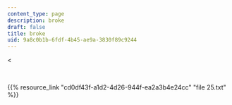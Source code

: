 ```yaml
---
content_type: page
description: broke
draft: false
title: broke
uid: 9a8c0b1b-6fdf-4b45-ae9a-3830f89c9244
---
```

\<

 

{{% resource_link "cd0df43f-a1d2-4d26-944f-ea2a3b4e24cc" "file 25.txt" %}}